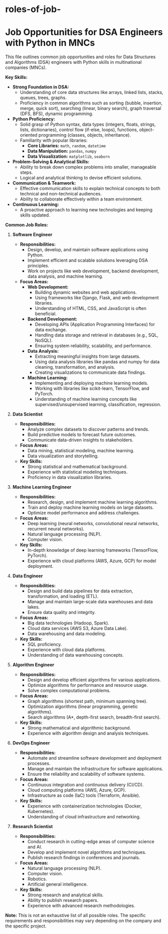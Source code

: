 # roles-of-job-

# Job Opportunities for DSA Engineers with Python in MNCs

This file outlines common job opportunities and roles for Data Structures and Algorithms (DSA) engineers with Python skills in multinational companies (MNCs).

**Key Skills:**

* **Strong Foundation in DSA:** 
    * Understanding of core data structures like arrays, linked lists, stacks, queues, trees, graphs.
    * Proficiency in common algorithms such as sorting (bubble, insertion, merge, quick sort), searching (linear, binary search), graph traversal (DFS, BFS), dynamic programming.
* **Python Proficiency:**
    * Solid grasp of Python syntax, data types (integers, floats, strings, lists, dictionaries), control flow (if-else, loops), functions, object-oriented programming (classes, objects, inheritance).
    * Familiarity with popular libraries:
        * **Core Libraries:** `math`, `random`, `datetime`
        * **Data Manipulation:** `pandas`, `numpy`
        * **Data Visualization:** `matplotlib`, `seaborn`
* **Problem-Solving & Analytical Skills:** 
    * Ability to break down complex problems into smaller, manageable steps.
    * Logical and analytical thinking to devise efficient solutions.
* **Communication & Teamwork:**
    * Effective communication skills to explain technical concepts to both technical and non-technical audiences.
    * Ability to collaborate effectively within a team environment.
* **Continuous Learning:**
    * A proactive approach to learning new technologies and keeping skills updated.

**Common Job Roles:**

1. **Software Engineer**

    * **Responsibilities:** 
        * Design, develop, and maintain software applications using Python.
        * Implement efficient and scalable solutions leveraging DSA principles.
        * Work on projects like web development, backend development, data analysis, and machine learning.
    * **Focus Areas:**
        * **Web Development:**
            * Building dynamic websites and web applications.
            * Using frameworks like Django, Flask, and web development libraries.
            * Understanding of HTML, CSS, and JavaScript is often beneficial.
        * **Backend Development:**
            * Developing APIs (Application Programming Interfaces) for data exchange.
            * Handling data storage and retrieval in databases (e.g., SQL, NoSQL).
            * Ensuring system reliability, scalability, and performance.
        * **Data Analysis:**
            * Extracting meaningful insights from large datasets.
            * Using data analysis libraries like pandas and numpy for data cleaning, transformation, and analysis.
            * Creating visualizations to communicate data findings.
        * **Machine Learning:**
            * Implementing and deploying machine learning models.
            * Working with libraries like scikit-learn, TensorFlow, and PyTorch.
            * Understanding of machine learning concepts like supervised/unsupervised learning, classification, regression.

2. **Data Scientist**

    * **Responsibilities:** 
        * Analyze complex datasets to discover patterns and trends.
        * Build predictive models to forecast future outcomes.
        * Communicate data-driven insights to stakeholders.
    * **Focus Areas:**
        * Data mining, statistical modeling, machine learning.
        * Data visualization and storytelling.
    * **Key Skills:**
        * Strong statistical and mathematical background.
        * Experience with statistical modeling techniques.
        * Proficiency in data visualization libraries.

3. **Machine Learning Engineer**

    * **Responsibilities:**
        * Research, design, and implement machine learning algorithms.
        * Train and deploy machine learning models on large datasets.
        * Optimize model performance and address challenges.
    * **Focus Areas:** 
        * Deep learning (neural networks, convolutional neural networks, recurrent neural networks).
        * Natural language processing (NLP).
        * Computer vision.
    * **Key Skills:**
        * In-depth knowledge of deep learning frameworks (TensorFlow, PyTorch).
        * Experience with cloud platforms (AWS, Azure, GCP) for model deployment.

4. **Data Engineer**

    * **Responsibilities:**
        * Design and build data pipelines for data extraction, transformation, and loading (ETL).
        * Manage and maintain large-scale data warehouses and data lakes.
        * Ensure data quality and integrity.
    * **Focus Areas:**
        * Big data technologies (Hadoop, Spark).
        * Cloud data services (AWS S3, Azure Data Lake).
        * Data warehousing and data modeling.
    * **Key Skills:**
        * SQL proficiency.
        * Experience with cloud data platforms.
        * Understanding of data warehousing concepts.

5. **Algorithm Engineer**

    * **Responsibilities:**
        * Design and develop efficient algorithms for various applications.
        * Optimize algorithms for performance and resource usage.
        * Solve complex computational problems.
    * **Focus Areas:**
        * Graph algorithms (shortest path, minimum spanning tree).
        * Optimization algorithms (linear programming, genetic algorithms).
        * Search algorithms (A*, depth-first search, breadth-first search).
    * **Key Skills:**
        * Strong mathematical and algorithmic background.
        * Experience with algorithm design and analysis techniques.

6. **DevOps Engineer**

    * **Responsibilities:**
        * Automate and streamline software development and deployment processes.
        * Manage and maintain the infrastructure for software applications.
        * Ensure the reliability and scalability of software systems.
    * **Focus Areas:**
        * Continuous integration and continuous delivery (CI/CD).
        * Cloud computing platforms (AWS, Azure, GCP).
        * Infrastructure as code (IaC) tools (Terraform, Ansible).
    * **Key Skills:**
        * Experience with containerization technologies (Docker, Kubernetes).
        * Understanding of cloud infrastructure and networking.

7. **Research Scientist**

    * **Responsibilities:**
        * Conduct research in cutting-edge areas of computer science and AI.
        * Develop and implement novel algorithms and techniques.
        * Publish research findings in conferences and journals.
    * **Focus Areas:**
        * Natural language processing (NLP).
        * Computer vision.
        * Robotics.
        * Artificial general intelligence.
    * **Key Skills:**
        * Strong research and analytical skills.
        * Ability to publish research papers.
        * Experience with advanced research methodologies.

**Note:** This is not an exhaustive list of all possible roles. The specific requirements and responsibilities may vary depending on the company and the specific project.

